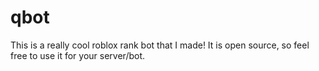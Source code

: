 # qbot
This is a really cool roblox rank bot that I made! It is open source, so feel free to use it for your server/bot.
